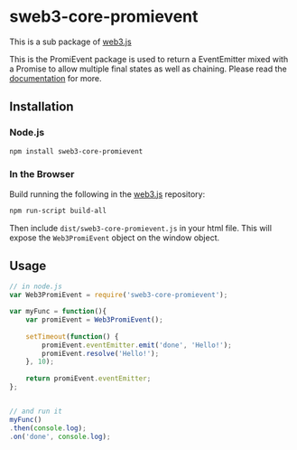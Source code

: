 # sweb3-core-promievent

This is a sub package of [web3.js][repo]

This is the PromiEvent package is used to return a EventEmitter mixed with a Promise to allow multiple final states as well as chaining.
Please read the [documentation][docs] for more.

## Installation

### Node.js

```bash
npm install sweb3-core-promievent
```

### In the Browser

Build running the following in the [web3.js][repo] repository:

```bash
npm run-script build-all
```

Then include `dist/sweb3-core-promievent.js` in your html file.
This will expose the `Web3PromiEvent` object on the window object.


## Usage

```js
// in node.js
var Web3PromiEvent = require('sweb3-core-promievent');

var myFunc = function(){
    var promiEvent = Web3PromiEvent();
    
    setTimeout(function() {
        promiEvent.eventEmitter.emit('done', 'Hello!');
        promiEvent.resolve('Hello!');
    }, 10);
    
    return promiEvent.eventEmitter;
};


// and run it
myFunc()
.then(console.log);
.on('done', console.log);
```


[docs]: http://web3js.readthedocs.io/en/1.0/
[repo]: https://github.com/ijustgoon/sweb3


